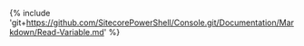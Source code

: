 {% include 'git+https://github.com/SitecorePowerShell/Console.git/Documentation/Markdown/Read-Variable.md' %}
